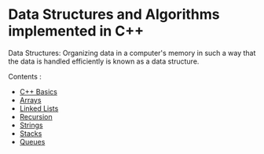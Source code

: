 # Data Structures and Algorithms implemented in C++

Data Structures:
Organizing data in a computer's memory in such a way that the data is handled efficiently is known as a data structure.  
  
Contents :
+ [C++ Basics](https://github.com/niranjan-85/Data-structures/tree/master/C%2B%2B/Basics)
+ [Arrays](https://github.com/niranjan-85/Data-structures/tree/master/C%2B%2B/Arrays)
+ [Linked Lists](https://github.com/niranjan-85/Data-structures/tree/master/C%2B%2B/Linked%20lists)
+ [Recursion](https://github.com/niranjan-85/Data-structures/tree/master/C%2B%2B/Recursion)
+ [Strings](https://github.com/niranjan-85/Data-structures/tree/master/C%2B%2B/Strings)
+ [Stacks](https://github.com/niranjan-85/Data-structures/tree/master/C%2B%2B/Stacks)
+ [Queues](https://github.com/niranjan-85/Data-structures/tree/master/C++/Queues)

